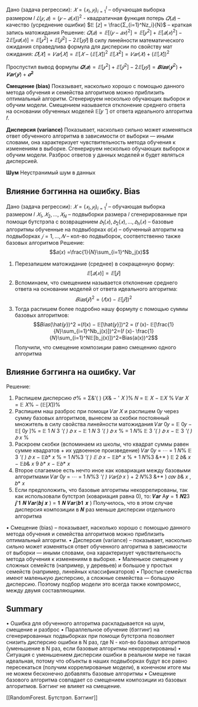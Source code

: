 Дано (задача регрессии):
$𝑋 = (𝑥_l , 𝑦_l)_{i=1}^l$ – обучающая выборка размером 𝑙
$𝐿(𝑦, 𝑎) = (𝑦 − 𝑎 (𝑥) )^2$ - квадратичная функция потерь
$𝑄(𝑎)$ – качество (усреднение ошибки)
$𝔼 [𝑧] = \frac{Σ_{i=1}^Nz_i}{N}$ – краткая запись матожидания
Решение:
$𝑄(𝑎) = 𝔼[(𝑦 − 𝑎 𝑥 )^2] = 𝔼[𝑦^2] + 𝔼[𝑎(𝑥)^2] − 2𝔼[𝑦𝑎(𝑥) ] = 𝔼[𝑦^2] + 𝔼[ \hat{𝑦}^2] − 2𝔼[𝑦 \hat{𝑦}]$
В силу линейности математического ожидания справедлива формула для дисперсии по свойству мат ожидания:
$𝐷[𝑋] = 𝑉𝑎𝑟[𝑋] = 𝔼[𝑋 − (𝔼[𝑋])^2$
$𝔼[𝑋^2] = 𝑉𝑎𝑟(𝑋) + (𝔼[𝑋])^2$

Проспустил вывод формулы
$𝑸(𝒂) = 𝔼[𝑦^2] + 𝔼[ \hat{𝑦}^2] − 2𝔼[𝑦\hat{𝑦}]= 𝑩𝒊𝒂𝒔 (\hat{𝒚}^2)+ 𝑽𝒂𝒓 (\hat{𝒚}) + 𝝈^𝟐$

**Смещение (bias)**
Показывает, насколько хорошо с помощью данного метода обучения и семейства алгоритмов можно приблизить оптимальный алгоритм.
Сгенерируем несколько обучающих выборок и обучим модели. Смещением называется отклонение среднего ответа на основании обученных моделей 𝔼[𝑦 ̂ ] от ответа идеального алгоритма 𝑓.

**Дисперсия (variance)**
Показывает, насколько сильно может изменяться ответ обученного алгоритма в зависимости от выборки — иными словами, она характеризует чувствительность метода обучения к изменениям в выборке.
Сгенерируем несколько обучающих выборок и обучим модели. Разброс ответов у данных моделей и будет являться дисперсией.

**Шум**
Неустранимый шум в данных


## Влияние бэггинна на ошибку. Bias

Дано (задача регрессии):
$𝑋 = (𝑥_l , 𝑦_l)_{i=1}^l$ – обучающая выборка размером 𝑙
$𝑋_1, 𝑋_2,…, 𝑋_N$ – подвыборки размера 𝑙 сгенерированные при помощи бутстрэпа с возвращением
$𝑏_1(𝑥) , 𝑏_2(𝑥) ,…, 𝑏_n(𝑥)$ – базовые алгоритмы обученные на подвыборках
$a(𝑥)$ – обученный алгоритм на подвыборках
$𝑗 = 1,…,𝑁$ – кол-во подвыборок, соответственно также базовых алгоритмов
Решение:
$$𝑎(𝑥) =\frac{1}{𝑁}\sum_{i=1}^Nb_j(x)$$
1) Перезапишем матожидание (среднее) в сокращенную форму:
$$𝔼[𝑎(𝑥)] = 𝔼[ \hat{𝑦}]$$
2) Вспоминаем, что смещением называется отклонение среднего ответа на основании моделей от ответа идеального
алгоритма:
$$𝐵𝑖𝑎𝑠(\hat{𝑦})^2 =(𝑓(x) − 𝔼[\hat{𝑦}])^2$$
3) Тогда распишем более подробно нашу формулу с помощью суммы базовых алгоритмов:
$$𝐵𝑖𝑎𝑠(\hat{𝑦})^2 =(𝑓(x) − 𝔼[\hat{𝑦}])^2 = (𝑓 (x)- 𝔼[\frac{1}{𝑁}\sum_{i=1}^Nb_j(x)])^2=(𝑓 (x)- \frac{1}{𝑁}\sum_{i=1}^N𝔼[b_j(x)])^2=Bias(a(x))^2$$
Получили, что смещение композиции равно смещению одного алгоритма

## Влияние бэггинга на ошибку. Var


Решение:
1) Распишем дисперсию
𝜎% =
Σ&'(
) (𝑋& − '
𝑋
)%
𝑁
= 𝔼 𝑋 − 𝔼𝑋 %
𝑉𝑎𝑟 𝑋 = 𝔼 𝑋% − (𝔼[𝑋])%
2) Распишем наш разброс при помощи 𝑉𝑎𝑟 𝑋 и распишем 0𝑦 через сумму базовых алгоритмов, вынесем за скобки постоянный множитель в
силу свойства линейности матожидания
𝑉𝑎𝑟 0𝑦 = 𝔼 0𝑦 − 𝔼[ 0𝑦 ]% = 𝔼
1
𝑁
3
*'(
)
𝑏* 𝑥 − 𝔼
1
𝑁
3
*'(
)
𝑏* 𝑥
%
=
1
𝑁% 𝔼 3
*'(
)
𝑏* 𝑥 − 𝔼 3
*'(
)
𝑏* 𝑥
%
3) Раскроем скобки (вспоминаем из школы, что квадрат суммы равен сумме квадратов + их удвоенное произведение)
𝑉𝑎𝑟 0𝑦 = ⋯ =
1
𝑁% 𝔼 3
*'(
)
𝑏* 𝑥 − 𝔼𝑏* 𝑥
%
=
1
𝑁%3
*'(
)
𝔼 𝑏* 𝑥 − 𝔼𝑏* 𝑥 % +
1
𝑁%3
&+*
)
𝔼 2 𝑏& 𝑥 − 𝔼𝑏& 𝑥 9 𝑏* 𝑥 − 𝔼𝑏* 𝑥
4) Второе слагаемое есть нечто иное как ковариация между базовыми алгоритмами
𝑉𝑎𝑟 0𝑦 = ⋯ =
1
𝑁%3
*'(
)
𝑉𝑎𝑟(𝑏* 𝑥 ) +
2
𝑁%3
&+*
)
𝑐𝑜𝑣 𝑏& 𝑥 , 𝑏* 𝑥
5) Если предположить, что базовые алгоритмы некоррелированы, так как использовали бутстрэп (ковариация равна 0), то:
𝑽𝒂𝒓 A𝒚 =
𝟏
𝑵𝟐3
𝒋'𝟏
𝑵
𝑽𝒂𝒓(𝒃𝒋 𝒙 ) =
𝟏
𝑵
𝑽𝒂𝒓(𝒃𝟏 𝒙 )
Получилось, что в этом случае дисперсия композиции в 𝑵 раз меньше дисперсии отдельного алгоритма

• Смещение (bias) – показывает, насколько хорошо с помощью данного метода обучения и семейства алгоритмов можно приблизить оптимальный алгоритм.
• Дисперсия (variance) – показывает, насколько сильно может изменяться ответ обученного алгоритма в зависимости от выборки — иными словами, она
характеризует чувствительность метода обучения к изменениям в выборке.
• Маленькое смещение у сложных семейств (например, у деревьев) и большое у простых семейств (например, линейных классификаторов)
• Простые семейства имеют маленькую дисперсию, а сложные семейства — большую дисперсию. Поэтому подбор модели это всегда также компромисс, между двумя составляющими.

## Summary
• Ошибка для обученного алгоритма раскладывается на шум, смещение и разброс
• Параллельное обучение (бэггинг) на сгенерированных подвыборках при помощи
бутстрэпа позволяет снизить дисперсию ошибки в N раз, где N - кол-во базовых
алгоритмов (уменьшение в N раз, если базовые алгоритмы некоррелированы)
• Ситуация с уменьшением дисперсии ошибки в реальном мире не такая идеальная,
потому что объекты в наших подвыборках будут все равно пересекаться (получим
коррелированые модели), в конечном итоге мы не можем бесконечно добавлять
базовые алгоритмы
• Смещение базового алгоритма совпадает со смещением композиции из базовых
алгоритмов. Бэггинг не влияет на смещение.

[[RandomForest. Бутстрэп. Бэггинг]]